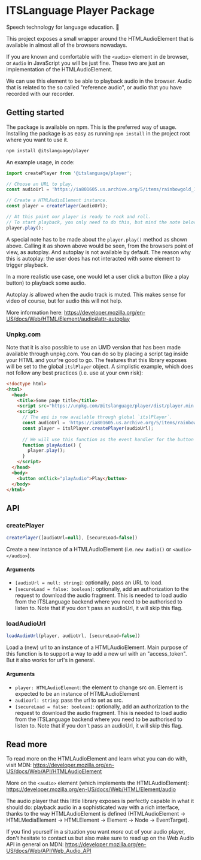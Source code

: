 # ITSLanguage Player Package

Speech technology for language education. 📣

This project exposes a small wrapper around the HTMLAudioElement that is available in almost all of
the browsers nowadays.

If you are known and comfortable with the `<audio>` element in de browser, or `Audio` in JavaScript
you will be just fine. These two are just an implementation of the HTMLAudioElement.

We can use this element to be able to playback audio in the browser. Audio that is related to the
so called "reference audio", or audio that you have recorded with our recorder.

## Getting started

The package is available on npm. This is the preferred way of usage. Installing the package is as
easy as running `npm install` in the project root where you want to use it. 

```sh
npm install @itslanguage/player
``` 

An example usage, in code:

```js
import createPlayer from '@itslanguage/player';

// Choose an URL to play.
const audioUrl = 'https://ia801605.us.archive.org/5/items/rainbowgold_1705_librivox/rainbowgold_10_various_128kb.mp3';

// Create a HTMLAudioElement instance.
const player = createPlayer(audioUrl);

// At this point our player is ready to rock and roll.
// To start playback, you only need to do this, but mind the note below!
player.play();
```

A special note has to be made about the `player.play()` method as shown above. Calling it as shown
above would be seen, from the browsers point of view, as autoplay. And autoplay is not available
by default. The reason why this is autoplay: the user does has not interacted with some element
to trigger playback.

In a more realistic use case, one would let a user click a button (like a play button) to playback
some audio.

Autoplay _is_ allowed when the audio track is muted. This makes sense for video of course, but for
audio this will not help. 

More information here: https://developer.mozilla.org/en-US/docs/Web/HTML/Element/audio#attr-autoplay

### Unpkg.com

Note that it is also possible to use an UMD version that has been made available through unpkg.com.
You can do so by placing a script tag inside your HTML and your're good to go. The features that
this library exposes will be set to the global `itslPlayer` object. A simplistic example, which
does not follow any best practices (i.e. use at your own risk):

```html
<!doctype html>
<html>
  <head>
    <title>Some page title</title>
    <script src="https://unpkg.com/@itslanguage/player/dist/player.min.js"></script>
    <script>
      // The api is now available through global `itslPlayer`.
      const audioUrl = 'https://ia801605.us.archive.org/5/items/rainbowgold_1705_librivox/rainbowgold_10_various_128kb.mp3';
      const player = itslPlayer.createPlayer(audioUrl);
      
      // We will use this function as the event handler for the button on the page
      function playAudio() {
        player.play();
      }
    </script>
  </head>
  <body>
    <button onClick="playAudio">Play</button>
  </body>
</html>

```

## API

### createPlayer

```js
createPlayer([audioUrl=null], [secureLoad=false])
```

Create a new instance of a HTMLAudioElement (i.e. `new Audio()` or `<audio></audio>`).

#### Arguments

- ```[audioUrl = null: string]```: optionally, pass an URL to load. 
- ```[secureLoad = false: boolean]```: optionally, add an authorization to the request to download
the audio fragment. This is needed to load audio from the ITSLanguage backend where you need to be
authorised to listen to. Note that if you don't pass an audioUrl, it will skip this flag.

### loadAudioUrl

```js
loadAudioUrl(player, audioUrl, [secureLoad=false])
```

Load a (new) url to an instance of a HTMLAudioElement. Main purpose of this function is to support
a way to add a new url with an "access_token". But it also works for url's in general.

#### Arguments

- ```player: HTMLAudioElement```: the element to change src on. Element is expected to be an
instance of HTMLAudioElement 
- ```audioUrl: string```: pass the url to set as src. 
- ```[secureLoad = false: boolean]```: optionally, add an authorization to the request to download
the audio fragment. This is needed to load audio from the ITSLanguage backend where you need to be
authorised to listen to. Note that if you don't pass an audioUrl, it will skip this flag.


## Read more

To read more on the HTMLAudioElement and learn what you can do with, visit MDN:
https://developer.mozilla.org/en-US/docs/Web/API/HTMLAudioElement

More on the `<audio>` element (which implements the HTMLAudioElement):
https://developer.mozilla.org/en-US/docs/Web/HTML/Element/audio

The audio player that this little library exposes is perfectly capable in what it should do:
playback audio in a sophisticated way with a rich interface, thanks to the way HTMLAudioElement is
defined (HTMLAudioElement -> HTMLMediaElement -> HTMLElement -> Element -> Node -> EventTarget).

If you find yourself in a situation you want _more_ out of your audio player, don't hesitate to
contact us but also make sure to read up on the Web Audio API in general on MDN:
https://developer.mozilla.org/en-US/docs/Web/API/Web_Audio_API

[unpkg.com]: https://www.unpkg.com
